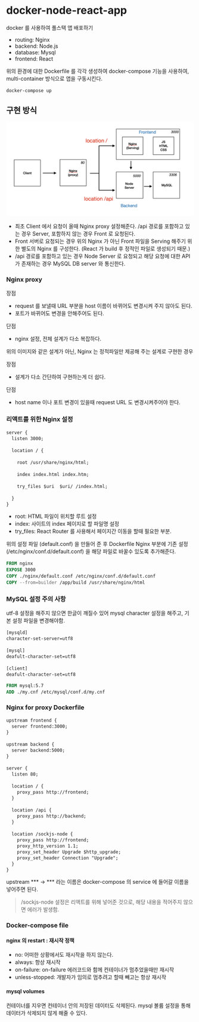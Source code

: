 # docker-node-react-app

docker 를 사용하여 풀스택 앱 배포하기

- routing: Nginx
- backend: Node.js
- database: Mysql
- frontend: React

위의 환경에 대한 Dockerfile 를 각각 생성하여 docker-compose 기능을 사용하여,
multi-container 방식으로 앱을 구동시킨다.

```shell script
docker-compose up
```

## 구현 방식

![docker-node-react-diagram](./images/docker-node-react-diagram.png)

- 최초 Client 에서 요청이 올때 Nginx proxy 설정해준다. /api 경로를 포함하고 있는 경우 Server,
포함하지 않는 경우 Front 로 요청된다.
- Front 서버로 요청되는 경우 위의 Nginx 가 아닌 Front 파일을 Serving 해주기 위한 별도의 
Nginx 를 구성한다. (React 가 build 후 정적인 파일로 생성되기 때문.)
- /api 경로를 포함하고 있는 경우 Node Server 로 요청되고 해당 요청에 대한 API 가 존재하는 경우
MySQL DB server 와 통신한다. 

### Nginx proxy

장점
- request 를 보낼때 URL 부분을 host 이름이 바뀌어도 변경시켜 주지 않아도 된다.
- 포트가 바뀌어도 변경을 안해주어도 된다.

단점
- nginx 설정, 전체 설계가 다소 복잡하다.

위의 이미지와 같은 설계가 아닌, Nginx 는 정적파일만 제공해 주는 설계로 구현한 경우

장점
- 설계가 다소 간단하여 구현하는게 더 쉽다.

단점
- host name 이나 포트 변경이 있을때 request URL 도 변경시켜주어야 한다.

### 리액트를 위한 Nginx 설정

```
server {
  listen 3000;

  location / {

    root /usr/share/nginx/html;

    index index.html index.htm;

    try_files $uri  $uri/ /index.html;

  }
}
```

- root: HTML 파일이 위치할 루트 설정
- index: 사이트의 index 페이지로 할 파일명 설정
- try_files: React Router 를 사용해서 페이지간 이동을 할때 필요한 부분.

위의 설정 파일 (default.conf) 을 만들어 준 후 Dockerfile Nginx 부분에
기존 설정(/etc/nginx/conf.d/default.conf) 을 해당 파일로 바꿀수 있도록 추가해준다.

```dockerfile
FROM nginx
EXPOSE 3000
COPY ./nginx/default.conf /etc/nginx/conf.d/default.conf
COPY --from=builder /app/build /usr/share/nginx/html
```

### MySQL 설정 주의 사항

utf-8 설정을 해주지 않으면 한글이 깨질수 있어 mysql character 설정을 해주고, 
기본 설정 파일을 변경해야함.

```
[mysqld]
character-set-server=utf8

[mysql]
deafult-character-set=utf8

[client]
deafult-character-set=utf8
```

```dockerfile
FROM mysql:5.7
ADD ./my.cnf /etc/mysql/conf.d/my.cnf
```

### Nginx for proxy Dockerfile

```
upstream frontend {
  server frontend:3000;
}

upstream backend {
  server backend:5000;
}

server {
  listen 80;

  location / {
    proxy_pass http://frontend;
  }

  location /api {
    proxy_pass http://backend;
  }

  location /sockjs-node {
    proxy_pass http://frontend;
    proxy_http_version 1.1;
    proxy_set_header Upgrade $http_upgrade;
    proxy_set_header Connection "Upgrade";
  }
}
```

upstream *** -> *** 라는 이름은 docker-compose 의 service 에 들어갈 이름을 넣어주면 된다.

> /sockjs-node 설정은 리액트를 위해 넣어준 것으로, 해당 내용을 적어주지 않으면
> 에러가 발생함.

### Docker-compose file

#### nginx 의 restart : 재시작 정책

- no: 어떠한 상황에서도 재시작을 하지 않는다.
- always: 항상 재시작
- on-failure: on-failure 에러코드와 함께 컨테이너가 멈추었을때만 재시작
- unless-stopped: 개발자가 임의로 멈추려고 할때 빼고는 항상 재시작

#### mysql volumes

컨테이너를 지우면 컨테이너 안의 저장된 데이터도 삭제된다.
mysql 볼륨 설정을 통해 데이터가 삭제되지 않게 해줄 수 있다.
